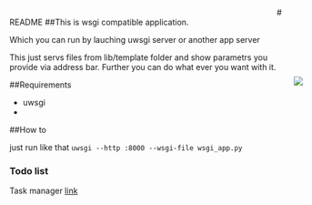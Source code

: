 <html>
	<body>
		<img src="https://otus.ru/static/img/favicons/android-chrome-537x240.jpg" class="img" style="margin: -70px -50px -123px 500px;">
	</body>
</html>
# README
##This is wsgi compatible application.

Which you can run by lauching uwsgi server or another app server 

This just servs files from lib/template folder and show parametrs you provide via address bar. Further
you can do what ever you want with it.

##Requirements

 - uwsgi
 - 

##How to

just run like that `uwsgi --http :8000 --wsgi-file wsgi_app.py`


### Todo list
Task manager [link](https://trello.com/b/sHgUMU33/написать-свой-wsgi-веб-фреймворк-otusru)